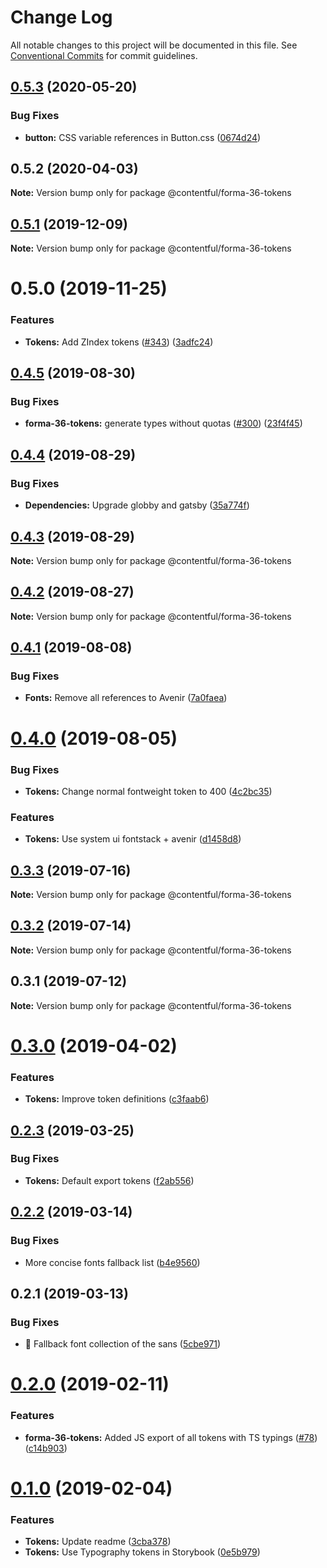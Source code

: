 # Change Log

All notable changes to this project will be documented in this file.
See [Conventional Commits](https://conventionalcommits.org) for commit guidelines.

## [0.5.3](https://github.com/contentful/forma-36/compare/@contentful/forma-36-tokens@0.5.2...@contentful/forma-36-tokens@0.5.3) (2020-05-20)


### Bug Fixes

* **button:** CSS variable references in Button.css ([0674d24](https://github.com/contentful/forma-36/commit/0674d244ebb7492ddcb670fe602792acfbb23505))





## 0.5.2 (2020-04-03)

**Note:** Version bump only for package @contentful/forma-36-tokens





## [0.5.1](https://github.com/contentful/forma-36/compare/@contentful/forma-36-tokens@0.5.0...@contentful/forma-36-tokens@0.5.1) (2019-12-09)

**Note:** Version bump only for package @contentful/forma-36-tokens





# 0.5.0 (2019-11-25)


### Features

* **Tokens:** Add ZIndex tokens ([#343](https://github.com/contentful/forma-36/issues/343)) ([3adfc24](https://github.com/contentful/forma-36/commit/3adfc24))





## [0.4.5](https://github.com/contentful/forma-36/compare/@contentful/forma-36-tokens@0.4.4...@contentful/forma-36-tokens@0.4.5) (2019-08-30)


### Bug Fixes

* **forma-36-tokens:** generate types without quotas ([#300](https://github.com/contentful/forma-36/issues/300)) ([23f4f45](https://github.com/contentful/forma-36/commit/23f4f45))





## [0.4.4](https://github.com/contentful/forma-36/compare/@contentful/forma-36-tokens@0.4.3...@contentful/forma-36-tokens@0.4.4) (2019-08-29)


### Bug Fixes

* **Dependencies:** Upgrade globby and gatsby ([35a774f](https://github.com/contentful/forma-36/commit/35a774f))





## [0.4.3](https://github.com/contentful/forma-36/compare/@contentful/forma-36-tokens@0.4.2...@contentful/forma-36-tokens@0.4.3) (2019-08-29)

**Note:** Version bump only for package @contentful/forma-36-tokens





## [0.4.2](https://github.com/contentful/forma-36/compare/@contentful/forma-36-tokens@0.4.1...@contentful/forma-36-tokens@0.4.2) (2019-08-27)

**Note:** Version bump only for package @contentful/forma-36-tokens





## [0.4.1](https://github.com/contentful/forma-36/compare/@contentful/forma-36-tokens@0.4.0...@contentful/forma-36-tokens@0.4.1) (2019-08-08)


### Bug Fixes

* **Fonts:** Remove all references to Avenir ([7a0faea](https://github.com/contentful/forma-36/commit/7a0faea))





# [0.4.0](https://github.com/contentful/forma-36/compare/@contentful/forma-36-tokens@0.3.3...@contentful/forma-36-tokens@0.4.0) (2019-08-05)


### Bug Fixes

* **Tokens:** Change normal fontweight token to 400 ([4c2bc35](https://github.com/contentful/forma-36/commit/4c2bc35))


### Features

* **Tokens:** Use system ui fontstack + avenir ([d1458d8](https://github.com/contentful/forma-36/commit/d1458d8))





## [0.3.3](https://github.com/contentful/forma-36/compare/@contentful/forma-36-tokens@0.3.2...@contentful/forma-36-tokens@0.3.3) (2019-07-16)

**Note:** Version bump only for package @contentful/forma-36-tokens





## [0.3.2](https://github.com/contentful/forma-36/compare/@contentful/forma-36-tokens@0.3.1...@contentful/forma-36-tokens@0.3.2) (2019-07-14)

**Note:** Version bump only for package @contentful/forma-36-tokens





## 0.3.1 (2019-07-12)

**Note:** Version bump only for package @contentful/forma-36-tokens





# [0.3.0](https://github.com/contentful/forma-36/compare/@contentful/forma-36-tokens@0.2.3...@contentful/forma-36-tokens@0.3.0) (2019-04-02)


### Features

* **Tokens:** Improve token definitions ([c3faab6](https://github.com/contentful/forma-36/commit/c3faab6))





## [0.2.3](https://github.com/contentful/forma-36/compare/@contentful/forma-36-tokens@0.2.2...@contentful/forma-36-tokens@0.2.3) (2019-03-25)


### Bug Fixes

* **Tokens:** Default export tokens ([f2ab556](https://github.com/contentful/forma-36/commit/f2ab556))





## [0.2.2](https://github.com/contentful/forma-36/compare/@contentful/forma-36-tokens@0.2.1...@contentful/forma-36-tokens@0.2.2) (2019-03-14)


### Bug Fixes

* More concise fonts fallback list ([b4e9560](https://github.com/contentful/forma-36/commit/b4e9560))





## 0.2.1 (2019-03-13)


### Bug Fixes

* 🐛 Fallback font collection of the sans ([5cbe971](https://github.com/contentful/forma-36/commit/5cbe971))





# [0.2.0](https://github.com/contentful/forma-36/compare/@contentful/forma-36-tokens@0.1.0...@contentful/forma-36-tokens@0.2.0) (2019-02-11)


### Features

* **forma-36-tokens:** Added JS export of all tokens with TS typings ([#78](https://github.com/contentful/forma-36/issues/78)) ([c14b903](https://github.com/contentful/forma-36/commit/c14b903))





# [0.1.0](https://github.com/contentful/forma-36/compare/@contentful/forma-36-tokens@0.0.6...@contentful/forma-36-tokens@0.1.0) (2019-02-04)


### Features

* **Tokens:** Update readme ([3cba378](https://github.com/contentful/forma-36/commit/3cba378))
* **Tokens:** Use Typography tokens in  Storybook ([0e5b979](https://github.com/contentful/forma-36/commit/0e5b979))
